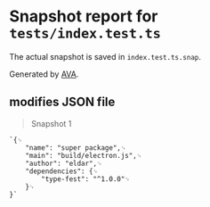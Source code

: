 # Snapshot report for `tests/index.test.ts`

The actual snapshot is saved in `index.test.ts.snap`.

Generated by [AVA](https://avajs.dev).

## modifies JSON file

> Snapshot 1

    `{␊
        "name": "super package",␊
        "main": "build/electron.js",␊
        "author": "eldar",␊
        "dependencies": {␊
            "type-fest": "^1.0.0"␊
        }␊
    }`
